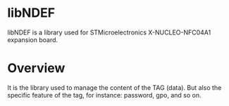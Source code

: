 # libNDEF
libNDEF is a library used for STMicroelectronics X-NUCLEO-NFC04A1 expansion board.
# Overview
It is the library used to manage the content of the TAG (data). But also the specific feature of the tag, for instance: password, gpo, and so on.
